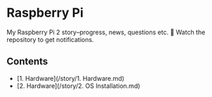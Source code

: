 # Raspberry Pi
My Raspberry Pi 2 story–progress, news, questions etc. :eyes: Watch the repository to get notifications.

## Contents

 - [1. Hardware](/story/1. Hardware.md)
 - [2. Hardware](/story/2. OS Installation.md)
